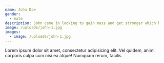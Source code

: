 ```yaml
---
name: John Doe
gender:
  - male
description: John came in looking to gain mass and get stronger which he did in only x weeks.
image: /uploads/john-1.jpg
images:
  - image: /uploads/john-1.jpg
---
```



Lorem ipsum dolor sit amet, consectetur adipisicing elit. Vel quidem, animi corporis culpa cum nisi ea atque! Numquam rerum, facilis.